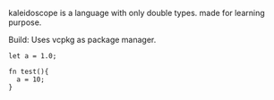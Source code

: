 kaleidoscope is a language with only double types.
made for learning purpose.

Build: Uses vcpkg as package manager.


```
let a = 1.0;

fn test(){
  a = 10;
}
```

